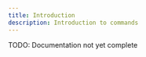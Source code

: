 ```yaml
---
title: Introduction
description: Introduction to commands
---
```


TODO: Documentation not yet complete